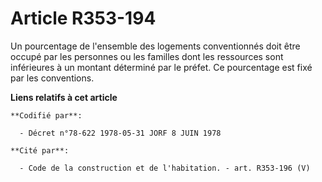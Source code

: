# Article R353-194

Un pourcentage de l'ensemble des logements conventionnés doit être occupé par les personnes ou les familles dont les
ressources sont inférieures à un montant déterminé par le préfet. Ce pourcentage est fixé par les conventions.

**Liens relatifs à cet article**

	**Codifié par**:

	  - Décret n°78-622 1978-05-31 JORF 8 JUIN 1978

	**Cité par**:

	  - Code de la construction et de l'habitation. - art. R353-196 (V)
